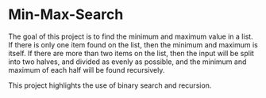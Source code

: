 # Min-Max-Search

The goal of this project is to find the minimum and maximum value in a list. If there is only one item found on the list, then the minimum and maximum is itself. If there are more than two items on the list, then the input will be split into two halves, and divided as evenly as possible, and the minimum and maximum of each half will be found recursively. 

This project highlights the use of binary search and recursion. 
